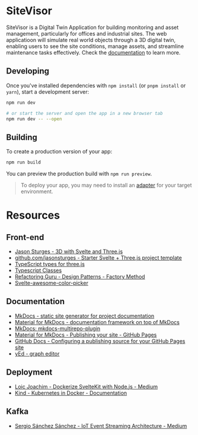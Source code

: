 # SiteVisor
SiteVisor is a Digital Twin Application for building monitoring and asset management, particularly for offices and industrial sites. The web applicatioon will simulate real world objects through a 3D digital twin, enabling users to see the site conditions, manage assets, and streamline maintenance tasks effectively.
Check the [documentation](https://grzpiotrowski.github.io/sitevisor/) to learn more.

## Developing

Once you've installed dependencies with `npm install` (or `pnpm install` or `yarn`), start a development server:

```bash
npm run dev

# or start the server and open the app in a new browser tab
npm run dev -- --open
```

## Building

To create a production version of your app:

```bash
npm run build
```

You can preview the production build with `npm run preview`.

> To deploy your app, you may need to install an [adapter](https://kit.svelte.dev/docs/adapters) for your target environment.

# Resources

## Front-end
- [Jason Sturges - 3D with Svelte and Three.js](https://javascript.plainenglish.io/3d-with-svelte-and-three-js-f4366f342f9f)
- [github.com/jasonsturges - Starter Svelte + Three.js project template](https://github.com/jasonsturges/threejs-sveltekit/tree/main)
- [TypeScript types for three.js](https://github.com/three-types/three-ts-types)
- [Typescript Classes](https://www.typescriptlang.org/docs/handbook/2/classes.html)
- [Refactoring Guru - Design Patterns - Factory Method](https://refactoring.guru/design-patterns/factory-method)
- [Svelte-awesome-color-picker](https://svelte-awesome-color-picker.vercel.app/)

## Documentation
- [MkDocs - static site generator for project documentation](https://www.mkdocs.org/)
- [Material for MkDocs - documentation framework on top of MkDocs](https://squidfunk.github.io/mkdocs-material/)
- [MkDocs: mkdocs-multirepo-plugin](https://github.com/jdoiro3/mkdocs-multirepo-plugin)
- [Material for MkDocs - Publishing your site - GitHub Pages](https://squidfunk.github.io/mkdocs-material/publishing-your-site/#with-github-actions)
- [GitHub Docs - Configuring a publishing source for your GitHub Pages site](https://docs.github.com/en/pages/getting-started-with-github-pages/configuring-a-publishing-source-for-your-github-pages-site)
- [yEd - graph editor](https://www.yworks.com/products/yed)

## Deployment
- [Loic Joachim - Dockerize SvelteKit with Node.js - Medium](https://medium.com/@loic.joachim/dockerize-sveltekit-with-node-adapter-62c5dc6fc15a)
- [Kind - Kubernetes in Docker - Documentation](https://kind.sigs.k8s.io/)

## Kafka
- [Sergio Sánchez Sánchez - IoT Event Streaming Architecture - Medium](https://sanchezsanchezsergio418.medium.com/iot-event-streaming-architecture-fb790c634c2f)
